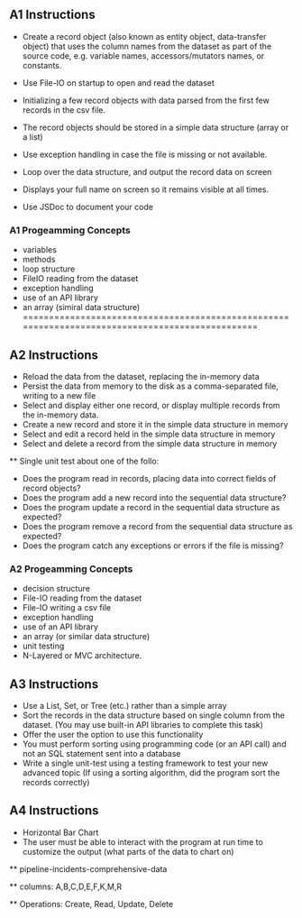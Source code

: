 ## A1 Instructions
- Create a record object (also known as entity object, data-transfer object) that uses the column
  names from the dataset as part of the source code, e.g. variable names, accessors/mutators names, or constants.

- Use File-IO on startup to open and read the dataset
- Initializing a few record objects with data parsed from the first few records in the csv file.
- The record objects should be stored in a simple data structure (array or a list)
- Use exception handling in case the file is missing or not available.

- Loop over the data structure, and output the record data on screen
- Displays your full name on screen so it remains visible at all times.

- Use JSDoc to document your code

### A1 Progeamming Concepts

- variables
- methods
- loop structure
- FileIO reading from the dataset
- exception handling
- use of an API library
- an array (simiral data structure)
================================================================================================

## A2 Instructions

- Reload the data from the dataset, replacing the in-memory data
- Persist the data from memory to the disk as a comma-separated file, writing to a new file
- Select and display either one record, or display multiple records from the in-memory data. 
- Create a new record and store it in the simple data structure in memory
- Select and edit a record held in the simple data structure in memory
- Select and delete a record from the simple data structure in memory

** Single unit test about one of the follo:
- Does the program read in records, placing data into correct fields of record objects? 
- Does the program add a new record into the sequential data structure? 
- Does the program update a record in the sequential data structure as expected? 
- Does the program remove a record from the sequential data structure as expected?
- Does the program catch any exceptions or errors if the file is missing?
### A2 Progeamming Concepts

- decision structure
- File-IO reading from the dataset
- File-IO writing a csv file
- exception handling
- use of an API library
- an array (or similar data structure)
- unit testing
- N-Layered or MVC architecture.

## A3 Instructions

- Use a List, Set, or Tree (etc.) rather than a simple array
- Sort the records in the data structure based on single column from the dataset. (You may use built-in API libraries to complete this task)
- Offer the user the option to use this functionality
- You must perform sorting using programming code (or an API call) and not an SQL statement sent into a database
- Write a single unit-test using a testing framework to test your new advanced topic (If using a sorting algorithm, did the program sort the records correctly)


## A4 Instructions

- Horizontal Bar Chart
- The user must be able to interact with the program at run time to customize the output (what parts of the data to chart on)

** pipeline-incidents-comprehensive-data

** columns: A,B,C,D,E,F,K,M,R

** Operations: Create, Read, Update, Delete
